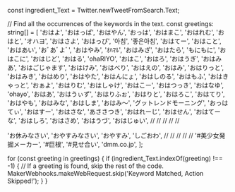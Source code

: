 const ingredient_Text = Twitter.newTweetFromSearch.Text;

// Find all the occurrences of the keywords in the text.
const greetings: string[] = [
  'おはよ',
  'おはっぱ',
  'おはやん',
  'おっは',
  'おはまこ',
  'おはれむ',
  'おはと',
  'オハヨ',
  'おはさよ',
  'おはっぴ',
  '아침',
  '좋은아침',
  'おはてー',
  'おはこと',
  'おはあい',
  'おﾞあﾞよﾞ',
  'おはやみ',
  'ｵﾊﾏﾙ',
  'おはみざ',
  'おはたら',
  'もにもに',
  'おはこに',
  'おはじど',
  'おはる',
  'ohaRIYO',
  'おはこ',
  'おはろ',
  'おはうぎ',
  'おはみあ',
  'おはごじゃます',
  'おはけみ',
  'おはべり',
  'おはえの',
  'おはみ',
  'おはりっと',
  'おはみき',
  'おはめり',
  'おはやた',
  'おはんにょ',
  'おはしのる',
  'おはもふ',
  'おはきゃっと',
  'おぁよ',
  'おはりむ',
  'おはしゃけ',
  'おはこー',
  'おはつっき',
  'おはなゆ',
  'ohayo',
  'おはあ',
  'おはうぃず',
  'おはりふぉ',
  'おはりと',
  'おはろこ',
  'おはてり',
  'おはやも',
  'おはみな',
  'おはしま',
  'おはみ～',
  'グットレンドモーニング',
  'おっはてぃ',
  'おはすー',
  'おはさな',
  'あささつき',
  'おはれーじ',
  'おはせん',
  'おはてーな',
  'おはしろ',
  'おはさめ',
  'おはうづ',
  'おはじゅい',
  //
  //
  //
  //
  //

  'お休みなさい',
  'おやすみなさい',
  'おやすみ',
  'しごおわ',
  //
  //
  //
  //
  //
  '#美少女発掘メーカー',
  '#巨根',
  '#見せ合い',
  'dmm.co.jp',
];

for (const greeting in greetings) {
  if (ingredient_Text.indexOf(greeting) !== -1) {
    // If a greeting is found, skip the rest of the code.
    MakerWebhooks.makeWebRequest.skip('Keyword Matched, Action Skipped!');
  }
}
